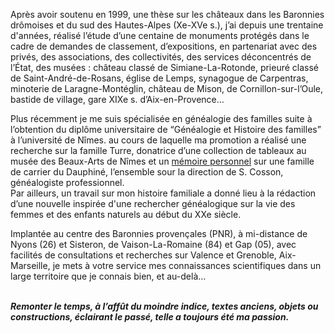 Après avoir soutenu en 1999, une thèse sur les châteaux dans les Baronnies drômoises et du sud des Hautes-Alpes (Xe-XVe s.), j’ai depuis une trentaine d'années, réalisé l’étude d’une centaine de monuments protégés dans le cadre de demandes de classement, d’expositions, en partenariat avec des privés, des associations, des collectivités, des services déconcentrés de l’État, des musées : château classé de Simiane-La-Rotonde, prieuré classé de Saint-André-de-Rosans, église de Lemps, synagogue de Carpentras, minoterie de Laragne-Montéglin, château de Mison, de Cornillon-sur-l’Oule, bastide de village, gare XIXe s. d’Aix-en-Provence…  

Plus récemment je me suis spécialisée en généalogie des familles suite à l’obtention du diplôme universitaire de “Généalogie et Histoire des familles” à l’université de Nîmes. au cours de laquelle ma promotion a réalisé une recherche sur la famille Turre, donatrice d’une collection de tableaux au musée des Beaux-Arts de Nîmes et un <a href="https://dumas.ccsd.cnrs.fr/dumas-04076671v1" target="_blank">mémoire personnel</a> sur une famille de carrier du Dauphiné, l’ensemble sour la direction de S. Cosson, généalogiste professionnel.  
Par ailleurs, un travail sur mon histoire familiale a donné lieu à la rédaction d’une nouvelle inspirée d'une rechercher généalogique sur la vie des femmes et des enfants naturels au début du XXe siècle.  

Implantée au centre des Baronnies provençales (PNR), à mi-distance de Nyons (26) et Sisteron, de Vaison-La-Romaine (84) et Gap (05), avec facilités de consultations et recherches sur Valence et Grenoble, Aix-Marseille, je mets à votre service mes connaissances scientifiques dans un large  territoire que je connais bien, et au-delà…  
<br>

***Remonter le temps, à l’affût du moindre indice, textes anciens, objets ou constructions, éclairant le passé, telle a toujours été ma passion.***

<style>
  a {
    text-decoration: underline;
  }
</style>